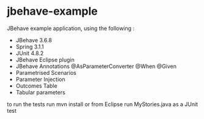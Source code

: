 jbehave-example
===============

JBehave example application, using the following :
 
- JBehave 3.6.8
- Spring 3.1.1
- JUnit 4.8.2
- JBehave Eclipse plugin
- JBehave Annotations
	@AsParameterConverter
	@When
	@Given
- Parametrised Scenarios
- Parameter Injection
- Outcomes Table
- Tabular parameters
 
 to run the tests run mvn install or from Eclipse run MyStories.java as a JUnit test 

